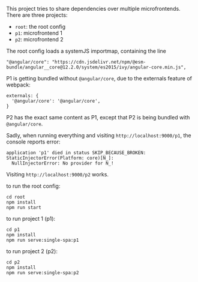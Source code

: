 This project tries to share dependencies over multiple microfrontends. There are three projects: 
- `root`: the root config
- `p1`: microfrontend 1
- `p2`: microfrontend 2

The root config loads a systemJS importmap, containing the line
```
"@angular/core": "https://cdn.jsdelivr.net/npm/@esm-bundle/angular__core@12.2.0/system/es2015/ivy/angular-core.min.js",
```

P1 is getting bundled without `@angular/core`, due to the externals feature of webpack:
```
externals: {
  '@angular/core': '@angular/core',
}
```

P2 has the exact same content as P1, except that P2 is being bundled with `@angular/core`.

Sadly, when running everything and visiting `http://localhost:9000/p1`, the console reports error:
```
application 'p1' died in status SKIP_BECAUSE_BROKEN: StaticInjectorError(Platform: core)[N_]: 
  NullInjectorError: No provider for N_!
```

Visiting `http://localhost:9000/p2` works.

to run the root config: 
```
cd root
npm install
npm run start
```

to run project 1 (p1): 
```
cd p1
npm install
npm run serve:single-spa:p1
```

to run project 2 (p2): 
```
cd p2
npm install
npm run serve:single-spa:p2
```
